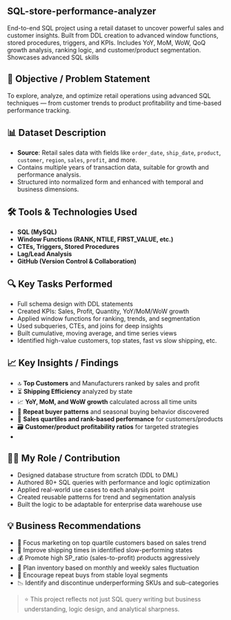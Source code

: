 ## SQL-store-performance-analyzer

End-to-end SQL project using a retail dataset to uncover powerful sales and customer insights. Built from DDL creation to advanced window functions, stored procedures, triggers, and KPIs. Includes YoY, MoM, WoW, QoQ growth analysis, ranking logic, and customer/product segmentation. Showcases advanced SQL skills

## 🎯 Objective / Problem Statement

To explore, analyze, and optimize retail operations using advanced SQL techniques — from customer trends to product profitability and time-based performance tracking.


## 📊 Dataset Description

- **Source**: Retail sales data with fields like `order_date`, `ship_date`, `product`, `customer`, `region`, `sales`, `profit`, and more.
- Contains multiple years of transaction data, suitable for growth and performance analysis.
- Structured into normalized form and enhanced with temporal and business dimensions.

## 🛠️ Tools & Technologies Used

- **SQL (MySQL)**
- **Window Functions (RANK, NTILE, FIRST_VALUE, etc.)**
- **CTEs, Triggers, Stored Procedures**
- **Lag/Lead Analysis**
- **GitHub (Version Control & Collaboration)**


## 🔍 Key Tasks Performed

- Full schema design with DDL statements
- Created KPIs: Sales, Profit, Quantity, YoY/MoM/WoW growth
- Applied window functions for ranking, trends, and segmentation
- Used subqueries, CTEs, and joins for deep insights
- Built cumulative, moving average, and time series views
- Identified high-value customers, top states, fast vs slow shipping, etc.



## 📈 Key Insights / Findings

- 🔝 **Top Customers** and Manufacturers ranked by sales and profit
- ⏳ **Shipping Efficiency** analyzed by state
- 📈 **YoY, MoM, and WoW growth** calculated across all time units
- 🎯 **Repeat buyer patterns** and seasonal buying behavior discovered
- 🧮 **Sales quartiles and rank-based performance** for customers/products
- 🗃️ **Customer/product profitability ratios** for targeted strategies
- 

## 👨‍💻 My Role / Contribution

- Designed database structure from scratch (DDL to DML)
- Authored 80+ SQL queries with performance and logic optimization
- Applied real-world use cases to each analysis point
- Created reusable patterns for trend and segmentation analysis
- Built the logic to be adaptable for enterprise data warehouse use

## 💡 Business Recommendations

- 🎯 Focus marketing on top quartile customers based on sales trend
- 🚛 Improve shipping times in identified slow-performing states
- 💰 Promote high SP_ratio (sales-to-profit) products aggressively
- 📆 Plan inventory based on monthly and weekly sales fluctuation
- 🔁 Encourage repeat buys from stable loyal segments
- 📉 Identify and discontinue underperforming SKUs and sub-categories

> ⭐ This project reflects not just SQL query writing but business understanding, logic design, and analytical sharpness.

